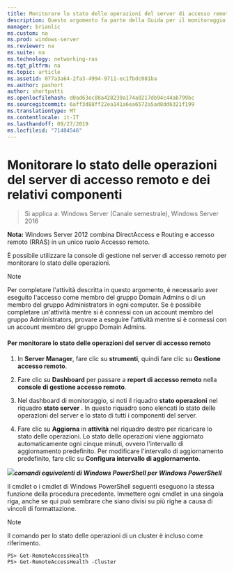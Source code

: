 ```yaml
---
title: Monitorare lo stato delle operazioni del server di accesso remoto e dei relativi componenti
description: Questo argomento fa parte della Guida per il monitoraggio e l'accounting di accesso remoto in Windows Server 2016.
manager: brianlic
ms.custom: na
ms.prod: windows-server
ms.reviewer: na
ms.suite: na
ms.technology: networking-ras
ms.tgt_pltfrm: na
ms.topic: article
ms.assetid: 077a3a64-2fa3-4994-9711-ec1fbdc081ba
ms.author: pashort
author: shortpatti
ms.openlocfilehash: d0ad63ec88a428239a174a0217db94c44ab799bc
ms.sourcegitcommit: 6aff3d88ff22ea141a6ea6572a5ad8dd6321f199
ms.translationtype: MT
ms.contentlocale: it-IT
ms.lasthandoff: 09/27/2019
ms.locfileid: "71404546"
---
```

# <a name="monitor-the-operations-status-of-the-remote-access-server-and-its-components"></a>Monitorare lo stato delle operazioni del server di accesso remoto e dei relativi componenti

>Si applica a: Windows Server (Canale semestrale), Windows Server 2016

**Nota:** Windows Server 2012 combina DirectAccess e Routing e accesso remoto (RRAS) in un unico ruolo Accesso remoto.  
  
È possibile utilizzare la console di gestione nel server di accesso remoto per monitorare lo stato delle operazioni.  
  
> [!NOTE]  
> Per completare l'attività descritta in questo argomento, è necessario aver eseguito l'accesso come membro del gruppo Domain Admins o di un membro del gruppo Administrators in ogni computer. Se è possibile completare un'attività mentre si è connessi con un account membro del gruppo Administrators, provare a eseguire l'attività mentre si è connessi con un account membro del gruppo Domain Admins.  
  
#### <a name="to-monitor-the-remote-access-server-operations-status"></a>Per monitorare lo stato delle operazioni del server di accesso remoto  
  
1.  In **Server Manager**, fare clic su **strumenti**, quindi fare clic su **Gestione accesso remoto**.  
  
2.  Fare clic su **Dashboard** per passare a **report di accesso remoto** nella **console di gestione accesso remoto**.  
  
3.  Nel dashboard di monitoraggio, si noti il riquadro **stato operazioni** nel riquadro **stato server** . In questo riquadro sono elencati lo stato delle operazioni del server e lo stato di tutti i componenti del server.  
  
4.  Fare clic su **Aggiorna** in **attività** nel riquadro destro per ricaricare lo stato delle operazioni. Lo stato delle operazioni viene aggiornato automaticamente ogni cinque minuti, ovvero l'intervallo di aggiornamento predefinito. Per modificare l'intervallo di aggiornamento predefinito, fare clic su **Configura intervallo di aggiornamento**.  
  
![](../../../media/Monitor-the-operations-status-of-the-Remote-Access-server-and-its-components/PowerShellLogoSmall.gif)***<em>comandi equivalenti di Windows PowerShell</em> per Windows PowerShell***  
  
Il cmdlet o i cmdlet di Windows PowerShell seguenti eseguono la stessa funzione della procedura precedente. Immettere ogni cmdlet in una singola riga, anche se qui può sembrare che siano divisi su più righe a causa di vincoli di formattazione.  
  
> [!NOTE]  
> Il comando per lo stato delle operazioni di un cluster è incluso come riferimento.  
  
```  
PS> Get-RemoteAccessHealth  
PS> Get-RemoteAccessHealth -Cluster  
```  
  


